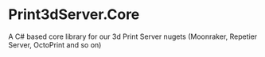 # Print3dServer.Core
A C# based core library for our 3d Print Server nugets (Moonraker, Repetier Server, OctoPrint and so on)
